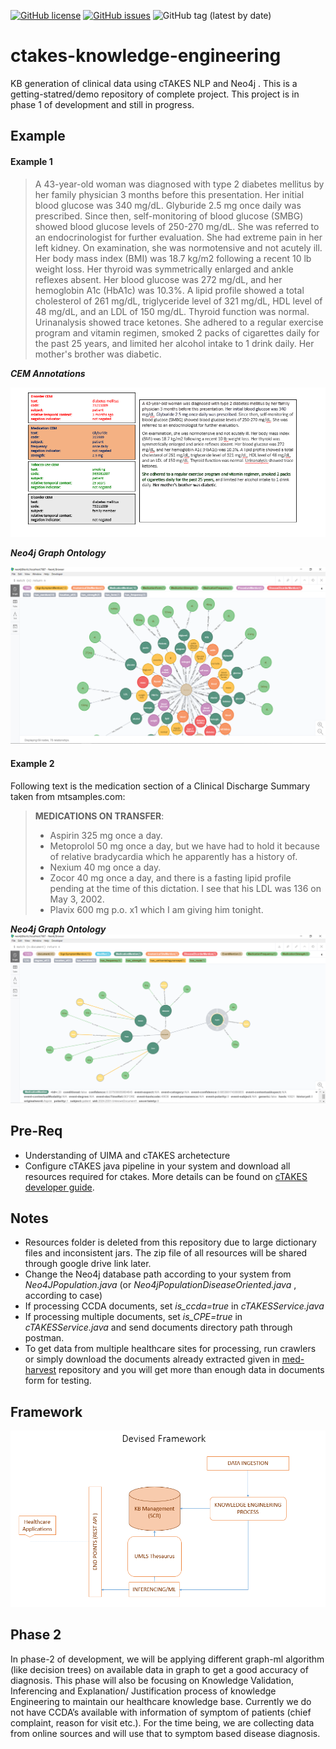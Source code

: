 
[![GitHub license](https://img.shields.io/github/license/sanariaz154/Valar-Dohaeris?style=plastic)](https://github.com/sanariaz154/Valar-Dohaeris/blob/master/LICENSE) [![GitHub issues](https://img.shields.io/github/issues/sanariaz154/Valar-Dohaeris?style=plastic)](https://github.com/sanariaz154/Valar-Dohaeris/issues)  ![GitHub tag (latest by date)](https://img.shields.io/github/v/tag/sanariaz154/Valar-Dohaeris?style=plastic)

# ctakes-knowledge-engineering
KB generation of clinical data using cTAKES NLP and Neo4j . This is a getting-statred/demo repository of complete project. This project is in phase 1 of development and still in progress. 

## Example 

#### Example 1

> A 43-year-old woman was diagnosed with type 2 diabetes mellitus by her family physician 3 months before this presentation. Her initial blood glucose was 340 mg/dL.       Glyburide 2.5 mg once daily was prescribed. Since then, self-monitoring of blood glucose (SMBG) showed blood glucose levels of 250-270 mg/dL. She was referred to an endocrinologist for further evaluation. She had extreme pain in her left kidney.
On examination, she was normotensive and not acutely ill. Her body mass index (BMI) was 18.7 kg/m2 following a recent 10 lb weight loss. Her thyroid was symmetrically enlarged and ankle reflexes absent. Her blood glucose was 272 mg/dL, and her hemoglobin A1c (HbA1c) was 10.3%. A lipid profile showed a total cholesterol of 261 mg/dL, triglyceride level of 321 mg/dL, HDL level of 48 mg/dL, and an LDL of 150 mg/dL. Thyroid function was normal. Urinanalysis showed trace ketones. 
She adhered to a regular exercise program and vitamin regimen, smoked 2 packs of cigarettes daily for the past 25 years, and limited her alcohol intake to 1 drink daily. Her mother's brother was diabetic. 

**_CEM Annotations_**

<img src="https://github.com/sanariaz154/Valar-Dohaeris/blob/master/imgs/cem-annotations-ex2.PNG?raw=true" />

**_Neo4j Graph Ontology_**

<img src="https://github.com/sanariaz154/Valar-Dohaeris/blob/master/imgs/ex2.png?raw=true" />

#### Example 2 
Following text is the medication section of a Clinical Discharge Summary taken from mtsamples.com:
> **MEDICATIONS ON TRANSFER**: 
>  - Aspirin 325 mg once a day. 
>  - Metoprolol 50 mg once a day, but we have had to hold it because of relative bradycardia which he apparently has a history of. 
>  - Nexium 40 mg once a day. 
>  - Zocor 40 mg once a day, and there is a fasting lipid profile pending at the time of this dictation.  I see that his LDL was 136 on May 3, 2002. 
>  - Plavix 600 mg p.o. x1 which I am giving him tonight.

**_Neo4j Graph Ontology_**
<img src="https://github.com/sanariaz154/Valar-Dohaeris/blob/master/imgs/ex1.png?raw=true" />

## Pre-Req
* Understanding of UIMA and cTAKES archetecture
* Configure cTAKES java pipeline in your system and download all resources required for ctakes. More details can be found on [cTAKES developer guide](https://cwiki.apache.org/confluence/display/CTAKES/cTAKES+3.2+Developer+Install+Guide).

## Notes
* Resources folder is deleted from this repository due to large dictionary files and inconsistent jars. The zip file of all resources will be shared through google drive link later. 
* Change the Neo4j database path according to your system from _Neo4JPopulation.java_ (or _Neo4jPopulationDiseaseOriented.java_ , according to case)
* If processing CCDA documents, set _is_ccda=true_ in _cTAKESService.java_
* If processing multiple documents, set _is_CPE=true_ in _cTAKESService.java_ and send documents directory path through postman.
* To get data from multiple healthcare sites for processing, run crawlers  or simply download the documents already extracted given in [med-harvest](https://github.com/sanariaz154/med-harvest) repository and you will get more than enough data in documents form for testing.

## Framework

<img src="https://github.com/sanariaz154/Valar-Dohaeris/blob/master/imgs/framewok.PNG?raw=true" />



## Phase 2

In phase-2 of development, we will be applying different graph-ml algorithm (like decision trees) on available data in graph to get a good accuracy of diagnosis. This phase will also be focusing on Knowledge Validation, Inferencing and Explanation/ Justification process of knowledge Engineering to maintain our healthcare knowledge base. Currently we do not have CCDA’s available with information of symptom of patients (chief complaint, reason for visit etc.). For the time being, we are collecting data from online sources and will use that to symptom based disease diagnosis.



